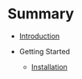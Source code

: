 # Summary

- [Introduction](README.md)

- Getting Started
  - [Installation](./pages/getting-started/installation.md)
